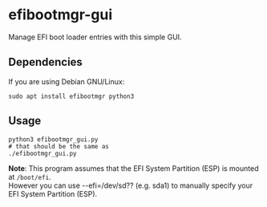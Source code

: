 # efibootmgr-gui

Manage EFI boot loader entries with this simple GUI.

## Dependencies

If you are using Debian GNU/Linux:

```
sudo apt install efibootmgr python3
```

## Usage

```
python3 efibootmgr_gui.py
# that should be the same as
./efibootmgr_gui.py
```

**Note**: This program assumes that the EFI System Partition (ESP) is mounted at
`/boot/efi`.  
However you can use --efi=/dev/sd?? (e.g. sda1) to manually specify your
EFI System Partition (ESP).
